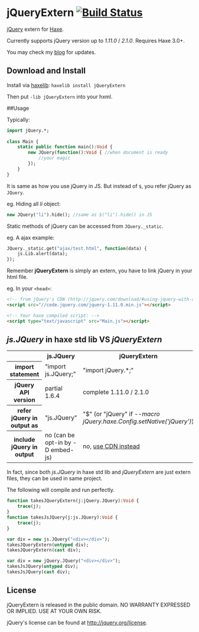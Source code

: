 # jQueryExtern [![Build Status](https://travis-ci.org/andyli/jQueryExternForHaxe.png?branch=master)](https://travis-ci.org/andyli/jQueryExternForHaxe)

[jQuery](http://jquery.com/) extern for [Haxe](http://haxe.org/).

Currently supports jQuery version up to *1.11.0* / *2.1.0*. Requires Haxe 3.0+.

You may check my [blog](http://blog.onthewings.net/) for updates.

## Download and Install

Install via [haxelib](http://haxe.org/doc/haxelib/using_haxelib):
`haxelib install jQueryExtern`

Then put `-lib jQueryExtern` into your hxml.

##Usage

Typically:
```haxe
import jQuery.*;
 
class Main {
	static public function main():Void {
		new JQuery(function():Void { //when document is ready
			//your magic
		});
	}
}
```
It is same as how you use jQuery in JS. But instead of `$`, you refer jQuery as `JQuery`.

eg. Hiding all *li* object:
```haxe
new JQuery("li").hide(); //same as $("li").hide() in JS
```

Static methods of jQuery can be accessed from `JQuery._static`.

eg. A ajax example:
```haxe
JQuery._static.get("ajax/test.html", function(data) {
	js.Lib.alert(data);
});
```
Remember **jQueryExtern** is simply an extern, you have to link jQuery in your html file.

eg. In your `<head>`:
```html
<!-- from jQuery's CDN (http://jquery.com/download/#using-jquery-with-a-cdn) -->
<script src="//code.jquery.com/jquery-1.11.0.min.js"></script>

<!-- Your haxe compiled script: -->
<script type="text/javascript" src="Main.js"></script>
```

## *js.JQuery* in haxe std lib VS *jQueryExtern*

<table>
	<tr>
		<td></td>
		<th scope="col">js.JQuery</th>
		<th scope="col">jQueryExtern</th>
	</tr>
	<tr>
		<th scope="row">import statement</th>
		<td>"import js.JQuery;"</td>
		<td>"import jQuery.*;"</td>
	</tr>
	<tr>
		<th scope="row">jQuery API version</th>
		<td>partial 1.6.4</td>
		<td>complete 1.11.0 / 2.1.0</td>
	</tr>
	<tr>
		<th scope="row">refer jQuery in output as</th>
		<td>"js.JQuery"</td>
		<td>"$" (or "jQuery" if <i>--macro jQuery.haxe.Config.setNative('jQuery')</i>)</td>
	</tr>
	<tr>
		<th scope="row">include jQuery in output</th>
		<td>no (can be opt-in by -D embed-js)</td>
		<td>no, <a href="http://jquery.com/download/#using-jquery-with-a-cdn" target="_blank">use CDN instead</a></td>
	</tr>
</table>

In fact, since both *js.JQuery* in haxe std lib and *jQueryExtern* are just extern files, they can be used in same project.

The following will compile and run perfectly.

```haxe
function takesJQueryExtern(j:jQuery.JQuery):Void {
	trace(j);
}
function takesJsJQuery(j:js.JQuery):Void {
	trace(j);
}

var div = new js.JQuery("<div></div>");
takesJQueryExtern(untyped div);
takesJQueryExtern(cast div);

var div = new jQuery.JQuery("<div></div>");
takesJsJQuery(untyped div);
takesJsJQuery(cast div);
```

## License

jQueryExtern is released in the public domain. NO WARRANTY EXPRESSED OR IMPLIED. USE AT YOUR OWN RISK.

jQuery's license can be found at http://jquery.org/license.
